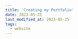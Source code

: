 ```yaml
---
title: 'Creating my Portfolio'
date: 2023-05-25
last_modified_at: 2023-05-25
tags:
  - website
---
```



